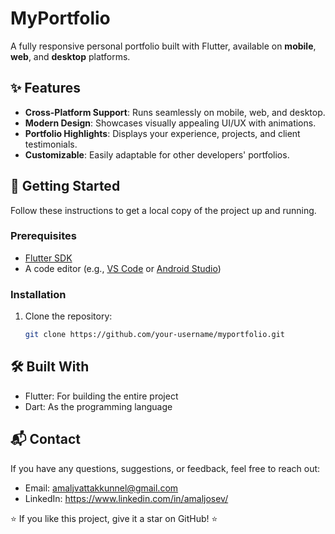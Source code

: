 # MyPortfolio  

A fully responsive personal portfolio built with Flutter, available on **mobile**, **web**, and **desktop** platforms.  

## ✨ Features  
- **Cross-Platform Support**: Runs seamlessly on mobile, web, and desktop.  
- **Modern Design**: Showcases visually appealing UI/UX with animations.  
- **Portfolio Highlights**: Displays your experience, projects, and client testimonials.  
- **Customizable**: Easily adaptable for other developers' portfolios.  

## 🚀 Getting Started  

Follow these instructions to get a local copy of the project up and running.  

### Prerequisites  
- [Flutter SDK](https://docs.flutter.dev/get-started/install)  
- A code editor (e.g., [VS Code](https://code.visualstudio.com/) or [Android Studio](https://developer.android.com/studio))  

### Installation  

1. Clone the repository:  
   ```bash  
   git clone https://github.com/your-username/myportfolio.git  
## 🛠 Built With
- Flutter: For building the entire project
- Dart: As the programming language
## 📬 Contact
If you have any questions, suggestions, or feedback, feel free to reach out:
- Email: amaljvattakkunnel@gmail.com
- LinkedIn:  https://www.linkedin.com/in/amaljosev/

⭐ If you like this project, give it a star on GitHub! ⭐
